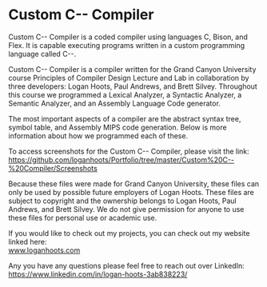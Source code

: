 # Custom C-- Compiler #

Custom C-- Compiler is a coded compiler using languages C, Bison, and Flex. It is capable executing programs written in a custom programming language called C--.

Custom C-- Compiler is a compiler written for the Grand Canyon University course Principles of Compiler Design Lecture and Lab in collaboration by three developers: Logan Hoots, Paul Andrews, and Brett Silvey. Throughout this course we programmed a Lexical Analyzer, a Syntactic Analyzer, a Semantic Analyzer, and an Assembly Language Code generator. 

The most important aspects of a compiler are the abstract syntax tree, symbol table, and Assembly MIPS code generation. Below is more information about how we programmed each of these.

To access screenshots for the Custom C-- Compiler, please visit the link:\
 https://github.com/loganhoots/Portfolio/tree/master/Custom%20C--%20Compiler/Screenshots

Because these files were made for Grand Canyon University, these files can only be used by possible future employers of Logan Hoots. These files are subject to copyright and the ownership belongs to Logan Hoots, Paul Andrews, and Brett Silvey. We do not give permission for anyone to use these files for personal use or academic use.

If you would like to check out my projects, you can check out my website linked here:\
 www.loganhoots.com

Any you have any questions please feel free to reach out over LinkedIn:\
  https://www.linkedin.com/in/logan-hoots-3ab838223/
